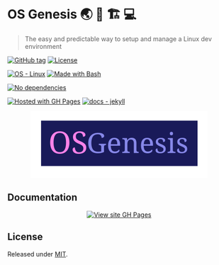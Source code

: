 # OS Genesis 🌏 🧬 🏗 💻
> The easy and predictable way to setup and manage a Linux dev environment

[![GitHub tag](https://img.shields.io/github/tag/MichaelCurrin/os-genesis?include_prereleases=&sort=semver)](https://github.com/MichaelCurrin/os-genesis/releases/)
[![License](https://img.shields.io/badge/License-MIT-blue)](#license)

[![OS - Linux](https://img.shields.io/badge/OS-Linux-blue?logo=linux&logoColor=white)](https://www.linux.org/)
[![Made with Bash](https://img.shields.io/badge/Bash->%3D3-blue?logo=gnu-bash&logoColor=white)](https://www.gnu.org/software/bash/)

[![No dependencies](https://img.shields.io/badge/dependencies-0-blue)](https://www.gnu.org/software/bash/)

[![Hosted with GH Pages](https://img.shields.io/badge/Hosted_with-GitHub_Pages-blue?logo=github&logoColor=white)](https://pages.github.com/)
[![docs - jekyll](https://img.shields.io/badge/docs-jekyll-blue?logo=jekyll)](https://jekyllrb.com)


<p align="center">
    <a href="https://michaelcurrin.github.io/os-genesis/">
        <img src="/docs/logo.svg" height="150px">
    </a>
</p>


## Documentation

<div align="center">

[![View site GH Pages](https://img.shields.io/badge/GH_Pages-Read_the_docs-blue?style=for-the-badge)](https://michaelcurrin.github.io/os-genesis/)

</div>


## License

Released under [MIT](/LICENSE).
